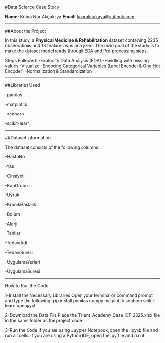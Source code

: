 #Data Science Case Study

**Name:** Kübra Nur Akçakaya
**Email:** kubrakcakaya@outlook.com

---

##About the Project

In this study, a **Physical Medicine & Rehabilitation** dataset containing 2235 observations and 13 features was analyzed.
The main goal of the study is to make the dataset model ready through EDA and Pre-processing steps.

Steps Followed:
-Exploraty Data Analysis (EDA)
-Handling with missing values
-Visualize
-Encoding Categorical Variables (Label Encoder & One Hot Encoder)
-Normalization & Standardization

----
##Libraries Used

-pandas

-matplotlib

-seaborn

-scikit-learn

----

##Dataset Information

The dataset consists of the following columns:

-HastaNo

-Yas

-Cinsiyet

-KanGrubu

-Uyruk

-KronikHastalik

-Bolum

-Alerji

-Tanilar

-TedaviAdi

-TedaviSuresi

-UygulamaYerleri

-UygulamaSuresi

---
How to Run the Code

1-Install the Necessary Libraries
Open your terminal or command prompt and type the following:
pip install pandas numpy matplotlib seaborn scikit-learn openpyxl

2-Download the Data File
Place the Talent_Academy_Case_DT_2025.xlsx file in the same folder as the project code.

3-Run the Code
If you are using Juypter Notebook, open the .ipynb file and run all cells.
If you are using a Python IDE, open the .py file and run it.

